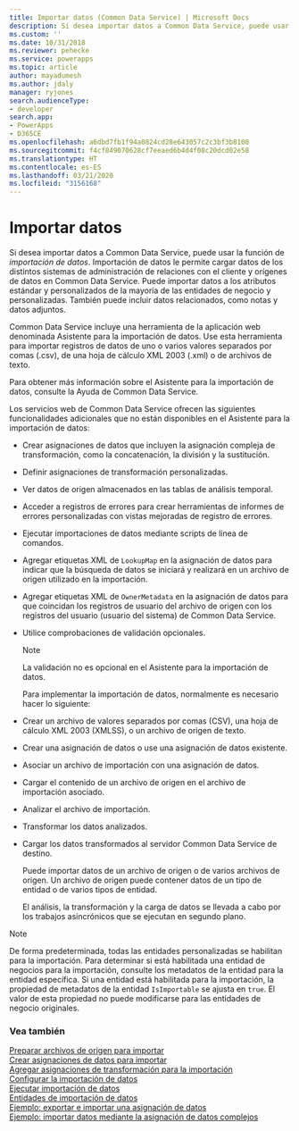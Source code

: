 ```yaml
---
title: Importar datos (Common Data Service) | Microsoft Docs
description: Si desea importar datos a Common Data Service, puede usar la función de *importación de datos*. Importación de datos le permite cargar datos de los distintos sistemas de administración de relaciones con el cliente y orígenes de datos en Common Data Service
ms.custom: ''
ms.date: 10/31/2018
ms.reviewer: pehecke
ms.service: powerapps
ms.topic: article
author: mayadumesh
ms.author: jdaly
manager: ryjones
search.audienceType:
- developer
search.app:
- PowerApps
- D365CE
ms.openlocfilehash: a6dbd7fb1f94a0824cd28e643057c2c3bf3b8100
ms.sourcegitcommit: f4cf849070628cf7eeaed6b4d4f08c20dcd02e58
ms.translationtype: HT
ms.contentlocale: es-ES
ms.lasthandoff: 03/21/2020
ms.locfileid: "3156168"
---
```

# <a name="import-data"></a>Importar datos

<!--
Was Mike Carter


https://docs.microsoft.com/dynamics365/customer-engagement/developer/import-data



This should be the generic high-level content to support either web api or org service

Should there be a separate topic for organization service and Web API?
All these functions & actions exist:

RetrieveParsedDataImportFile Function
https://docs.microsoft.com/dynamics365/customer-engagement/web-api/retrieveparseddataimportfile?view=dynamics-ce-odata-9
GetDistinctValuesImportFile Function
https://docs.microsoft.com/dynamics365/customer-engagement/web-api/getdistinctvaluesimportfile?view=dynamics-ce-odata-9
ParseImport Function
https://docs.microsoft.com/dynamics365/customer-engagement/web-api/parseimport?view=dynamics-ce-odata-9
TransformImport Action
https://docs.microsoft.com/dynamics365/customer-engagement/web-api/transformimport?view=dynamics-ce-odata-9
ImportRecordsImport Action
https://docs.microsoft.com/dynamics365/customer-engagement/web-api/importrecordsimport?view=dynamics-ce-odata-9
ExportMappingsImportMap Action
https://docs.microsoft.com/dynamics365/customer-engagement/web-api/exportmappingsimportmap?view=dynamics-ce-odata-9
ImportMappingsImportMap Action
https://docs.microsoft.com/dynamics365/customer-engagement/web-api/importmappingsimportmap?view=dynamics-ce-odata-9

Or should the core general content simply include both?

-->
Si desea importar datos a Common Data Service, puede usar la función de *importación de datos*. Importación de datos le permite cargar datos de los distintos sistemas de administración de relaciones con el cliente y orígenes de datos en Common Data Service. Puede importar datos a los atributos estándar y personalizados de la mayoría de las entidades de negocio y personalizadas. También puede incluir datos relacionados, como notas y datos adjuntos.  
  
Common Data Service incluye una herramienta de la aplicación web denominada Asistente para la importación de datos. Use esta herramienta para importar registros de datos de uno o varios valores separados por comas (.csv), de una hoja de cálculo XML 2003 (.xml) o de archivos de texto.  
  
 Para obtener más información sobre el Asistente para la importación de datos, consulte la Ayuda de Common Data Service.  
  
 Los servicios web de Common Data Service ofrecen las siguientes funcionalidades adicionales que no están disponibles en el Asistente para la importación de datos:  
  
- Crear asignaciones de datos que incluyen la asignación compleja de transformación, como la concatenación, la división y la sustitución.  
  
- Definir asignaciones de transformación personalizadas.  
  
- Ver datos de origen almacenados en las tablas de análisis temporal.  
  
- Acceder a registros de errores para crear herramientas de informes de errores personalizadas con vistas mejoradas de registro de errores.  
  
- Ejecutar importaciones de datos mediante scripts de línea de comandos.  
  
- Agregar etiquetas XML de `LookupMap` en la asignación de datos para indicar que la búsqueda de datos se iniciará y realizará en un archivo de origen utilizado en la importación.  
  
- Agregar etiquetas XML de `OwnerMetadata` en la asignación de datos para que coincidan los registros de usuario del archivo de origen con los registros del usuario (usuario del sistema) de Common Data Service.  
  
- Utilice comprobaciones de validación opcionales.  
  
  > [!NOTE]
  >  La validación no es opcional en el Asistente para la importación de datos.  
  
  Para implementar la importación de datos, normalmente es necesario hacer lo siguiente:  
  
- Crear un archivo de valores separados por comas (CSV), una hoja de cálculo XML 2003 (XMLSS), o un archivo de origen de texto.  
  
- Crear una asignación de datos o use una asignación de datos existente.  
  
- Asociar un archivo de importación con una asignación de datos.  
  
- Cargar el contenido de un archivo de origen en el archivo de importación asociado.  
  
- Analizar el archivo de importación.  
  
- Transformar los datos analizados.  
  
- Cargar los datos transformados al servidor Common Data Service de destino.  
  
  Puede importar datos de un archivo de origen o de varios archivos de origen. Un archivo de origen puede contener datos de un tipo de entidad o de varios tipos de entidad.  
  
  El análisis, la transformación y la carga de datos se llevada a cabo por los trabajos asincrónicos que se ejecutan en segundo plano.  
  
> [!NOTE]
>  De forma predeterminada, todas las entidades personalizadas se habilitan para la importación. Para determinar si está habilitada una entidad de negocios para la importación, consulte los metadatos de la entidad para la entidad específica. Si una entidad está habilitada para la importación, la propiedad de metadatos de la entidad `IsImportable` se ajusta en `true`. El valor de esta propiedad no puede modificarse para las entidades de negocio originales. <!--[!INCLUDE[metadata_browser](../includes/metadata-browser.md)]-->  


### <a name="see-also"></a>Vea también

[Preparar archivos de origen para importar](prepare-source-files-import.md)<br />
[Crear asignaciones de datos para importar](create-data-maps-for-import.md)<br />
[Agregar asignaciones de transformación para la importación](add-transformation-mappings-import.md)<br />
[Configurar la importación de datos](configure-data-import.md)<br />
[Ejecutar importación de datos](run-data-import.md)<br />
[Entidades de importación de datos](data-import-entities.md)<br />
[Ejemplo: exportar e importar una asignación de datos](org-service/samples/export-import-data-map.md)<br />
[Ejemplo: importar datos mediante la asignación de datos complejos](org-service/samples/import-data-complex-data-map.md)<br />
